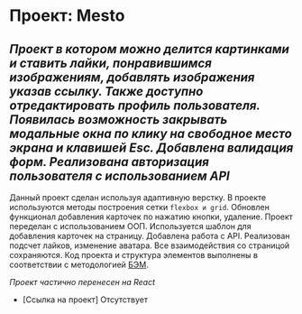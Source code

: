 # Проект: Mesto

_Проект в котором можно делится картинками и ставить лайки, понравившимся изображениям, добавлять изображения указав ссылку. Также доступно отредактировать профиль пользователя. Появилась возможность закрывать модальные окна по клику на свободное место экрана и клавишей Esc. Добавлена валидация форм. Реализована авторизация пользователя с использованием API_
-----

Данный проект сделан используя адаптивную верстку. В проекте используются методы построения сетки ```flexbox и grid```. Обновлен функционал добавления карточек по нажатию кнопки, удаление. Проект переделан с использованием ООП. Используется шаблон для добавления карточек на страницу. Добавлена работа с API. Реализован подсчет лайков, изменение аватара. Все взаимодействия со страницой сохраняются. 
Код проекта и структура элементов выполнены в соответствии с методологией [БЭМ](https://ru.bem.info/methodology/).

_Проект частично перенесен на React_

* [Ссылка на проект] Отсутствует